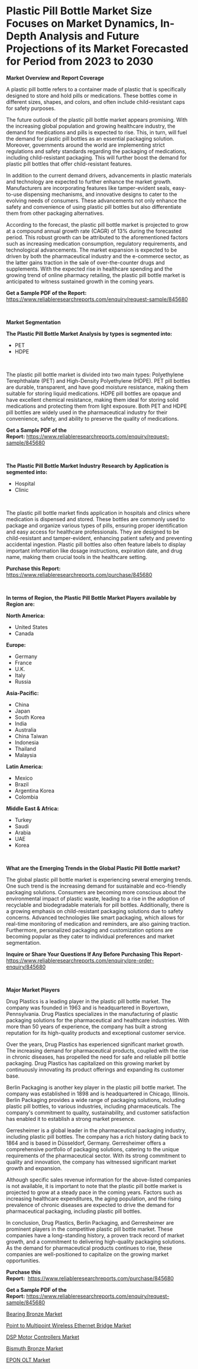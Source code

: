 <p><h1>Plastic Pill Bottle Market Size Focuses on Market Dynamics, In-Depth Analysis and Future Projections of its Market Forecasted for Period from 2023 to 2030</h1></p><p><strong>Market Overview and Report Coverage</strong></p>
<p><p>A plastic pill bottle refers to a container made of plastic that is specifically designed to store and hold pills or medications. These bottles come in different sizes, shapes, and colors, and often include child-resistant caps for safety purposes.</p><p>The future outlook of the plastic pill bottle market appears promising. With the increasing global population and growing healthcare industry, the demand for medications and pills is expected to rise. This, in turn, will fuel the demand for plastic pill bottles as an essential packaging solution. Moreover, governments around the world are implementing strict regulations and safety standards regarding the packaging of medications, including child-resistant packaging. This will further boost the demand for plastic pill bottles that offer child-resistant features.</p><p>In addition to the current demand drivers, advancements in plastic materials and technology are expected to further enhance the market growth. Manufacturers are incorporating features like tamper-evident seals, easy-to-use dispensing mechanisms, and innovative designs to cater to the evolving needs of consumers. These advancements not only enhance the safety and convenience of using plastic pill bottles but also differentiate them from other packaging alternatives.</p><p>According to the forecast, the plastic pill bottle market is projected to grow at a compound annual growth rate (CAGR) of 13% during the forecasted period. This robust growth can be attributed to the aforementioned factors such as increasing medication consumption, regulatory requirements, and technological advancements. The market expansion is expected to be driven by both the pharmaceutical industry and the e-commerce sector, as the latter gains traction in the sale of over-the-counter drugs and supplements. With the expected rise in healthcare spending and the growing trend of online pharmacy retailing, the plastic pill bottle market is anticipated to witness sustained growth in the coming years.</p></p>
<p><strong>Get a Sample PDF of the Report:</strong> <a href="https://www.reliableresearchreports.com/enquiry/request-sample/845680">https://www.reliableresearchreports.com/enquiry/request-sample/845680</a></p>
<p>&nbsp;</p>
<p><strong>Market Segmentation</strong></p>
<p><strong>The Plastic Pill Bottle Market Analysis by types is segmented into:</strong></p>
<p><ul><li>PET</li><li>HDPE</li></ul></p>
<p>&nbsp;</p>
<p><p>The plastic pill bottle market is divided into two main types: Polyethylene Terephthalate (PET) and High-Density Polyethylene (HDPE). PET pill bottles are durable, transparent, and have good moisture resistance, making them suitable for storing liquid medications. HDPE pill bottles are opaque and have excellent chemical resistance, making them ideal for storing solid medications and protecting them from light exposure. Both PET and HDPE pill bottles are widely used in the pharmaceutical industry for their convenience, safety, and ability to preserve the quality of medications.</p></p>
<p><strong>Get a Sample PDF of the Report:</strong>&nbsp;<a href="https://www.reliableresearchreports.com/enquiry/request-sample/845680">https://www.reliableresearchreports.com/enquiry/request-sample/845680</a></p>
<p>&nbsp;</p>
<p><strong>The Plastic Pill Bottle Market Industry Research by Application is segmented into:</strong></p>
<p><ul><li>Hospital</li><li>Clinic</li></ul></p>
<p>&nbsp;</p>
<p><p>The plastic pill bottle market finds application in hospitals and clinics where medication is dispensed and stored. These bottles are commonly used to package and organize various types of pills, ensuring proper identification and easy access for healthcare professionals. They are designed to be child-resistant and tamper-evident, enhancing patient safety and preventing accidental ingestion. Plastic pill bottles also often feature labels to display important information like dosage instructions, expiration date, and drug name, making them crucial tools in the healthcare setting.</p></p>
<p><strong>Purchase this Report:</strong>&nbsp; <a href="https://www.reliableresearchreports.com/purchase/845680">https://www.reliableresearchreports.com/purchase/845680</a></p>
<p>&nbsp;</p>
<p><strong>In terms of Region, the Plastic Pill Bottle Market Players available by Region are:</strong></p>
<p>
    <p> <strong> North America: </strong>
        <ul>
            <li>United States</li>
            <li>Canada</li>
        </ul>
        </p> 
    <p> <strong> Europe: </strong>
        <ul>
            <li>Germany</li>
            <li>France</li>
            <li>U.K.</li>
            <li>Italy</li>
            <li>Russia</li>
        </ul>
        </p> 
    <p> <strong> Asia-Pacific: </strong>
        <ul>
            <li>China</li>
            <li>Japan</li>
            <li>South Korea</li>
            <li>India</li>
            <li>Australia</li>
            <li>China Taiwan</li>
            <li>Indonesia</li>
            <li>Thailand</li>
            <li>Malaysia</li>
        </ul>
        </p> 
    <p> <strong> Latin America: </strong>
        <ul>
            <li>Mexico</li>
            <li>Brazil</li>
            <li>Argentina Korea</li>
            <li>Colombia</li>
        </ul>
        </p> 
    <p> <strong> Middle East & Africa: </strong>
        <ul>
            <li>Turkey</li>
            <li>Saudi</li>
            <li>Arabia</li>
            <li>UAE</li>
            <li>Korea</li>
        </ul>
    </p>
    </p>
<p>&nbsp;</p>
<p><strong>What are the Emerging Trends in the Global Plastic Pill Bottle market?</strong></p>
<p><p>The global plastic pill bottle market is experiencing several emerging trends. One such trend is the increasing demand for sustainable and eco-friendly packaging solutions. Consumers are becoming more conscious about the environmental impact of plastic waste, leading to a rise in the adoption of recyclable and biodegradable materials for pill bottles. Additionally, there is a growing emphasis on child-resistant packaging solutions due to safety concerns. Advanced technologies like smart packaging, which allows for real-time monitoring of medication and reminders, are also gaining traction. Furthermore, personalized packaging and customization options are becoming popular as they cater to individual preferences and market segmentation.</p></p>
<p><strong>Inquire or Share Your Questions If Any Before Purchasing This Report</strong>- <a href="https://www.reliableresearchreports.com/enquiry/pre-order-enquiry/845680">https://www.reliableresearchreports.com/enquiry/pre-order-enquiry/845680</a></p>
<p>&nbsp;</p>
<p><strong>Major Market Players</strong></p>
<p><p>Drug Plastics is a leading player in the plastic pill bottle market. The company was founded in 1963 and is headquartered in Boyertown, Pennsylvania. Drug Plastics specializes in the manufacturing of plastic packaging solutions for the pharmaceutical and healthcare industries. With more than 50 years of experience, the company has built a strong reputation for its high-quality products and exceptional customer service.</p><p>Over the years, Drug Plastics has experienced significant market growth. The increasing demand for pharmaceutical products, coupled with the rise in chronic diseases, has propelled the need for safe and reliable pill bottle packaging. Drug Plastics has capitalized on this growing market by continuously innovating its product offerings and expanding its customer base.</p><p>Berlin Packaging is another key player in the plastic pill bottle market. The company was established in 1898 and is headquartered in Chicago, Illinois. Berlin Packaging provides a wide range of packaging solutions, including plastic pill bottles, to various industries, including pharmaceuticals. The company's commitment to quality, sustainability, and customer satisfaction has enabled it to establish a strong market presence.</p><p>Gerresheimer is a global leader in the pharmaceutical packaging industry, including plastic pill bottles. The company has a rich history dating back to 1864 and is based in Düsseldorf, Germany. Gerresheimer offers a comprehensive portfolio of packaging solutions, catering to the unique requirements of the pharmaceutical sector. With its strong commitment to quality and innovation, the company has witnessed significant market growth and expansion.</p><p>Although specific sales revenue information for the above-listed companies is not available, it is important to note that the plastic pill bottle market is projected to grow at a steady pace in the coming years. Factors such as increasing healthcare expenditures, the aging population, and the rising prevalence of chronic diseases are expected to drive the demand for pharmaceutical packaging, including plastic pill bottles.</p><p>In conclusion, Drug Plastics, Berlin Packaging, and Gerresheimer are prominent players in the competitive plastic pill bottle market. These companies have a long-standing history, a proven track record of market growth, and a commitment to delivering high-quality packaging solutions. As the demand for pharmaceutical products continues to rise, these companies are well-positioned to capitalize on the growing market opportunities.</p></p>
<p><strong>Purchase this Report:</strong>&nbsp;&nbsp;<a href="https://www.reliableresearchreports.com/purchase/845680">https://www.reliableresearchreports.com/purchase/845680</a></p>
<p></p>
<p><strong>Get a Sample PDF of the Report:</strong>&nbsp;<a href="https://www.reliableresearchreports.com/enquiry/request-sample/845680">https://www.reliableresearchreports.com/enquiry/request-sample/845680</a></p>
<p><p><a href="https://github.com/ambrozg/Market-Research-Report-List-1/blob/main/bearing-bronze-market.md">Bearing Bronze Market</a></p><p><a href="https://medium.com/@alethaebert2013/point-to-multipoint-wireless-ethernet-bridge-market-insights-into-market-cagr-market-trends-and-c50246a9e2f1">Point to Multipoint Wireless Ethernet Bridge Market</a></p><p><a href="https://medium.com/@cruzdamore75/dsp-motor-controllers-market-furnishes-information-on-market-share-market-trends-and-market-7bfbd8847bd3">DSP Motor Controllers Market</a></p><p><a href="https://github.com/gshchiplitsov/Market-Research-Report-List-1/blob/main/bismuth-bronze-market.md">Bismuth Bronze Market</a></p><p><a href="https://medium.com/@verlielesch1927/epon-olt-market-exploring-market-share-market-trends-and-future-growth-14beded19c1c">EPON OLT Market</a></p></p>